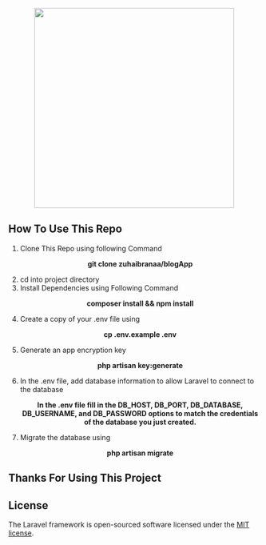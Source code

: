 <p align="center"><a href="#" target="_blank"><img src="https://raw.githubusercontent.com/laravel/art/master/logo-lockup/5%20SVG/2%20CMYK/1%20Full%20Color/laravel-logolockup-cmyk-red.svg" width="400"></a></p>

## How To Use This Repo

<ol>
    <li>Clone This Repo using following Command</li>
    <p align="center"><strong>git clone zuhaibranaa/blogApp</strong></p>
    <li>cd into project directory</li>
    <li>Install Dependencies using Following Command</li>
    <p align="center"><strong>composer install && npm install</strong></p>
    <li>Create a copy of your .env file using</li>
    <p align="center"><strong>cp .env.example .env</strong></p>
    <li>Generate an app encryption key</li>
    <p align="center"><strong>php artisan key:generate</strong></p>
    <li>
    In the .env file, add database information to allow Laravel to connect to the database
    </li>
    <p align="center"><strong>In the .env file fill in the DB_HOST, DB_PORT, DB_DATABASE, DB_USERNAME, and DB_PASSWORD options to match the credentials of the database you just created. </strong></p>
    <li>Migrate the database using</li>
    <p align="center"><strong>php artisan migrate</strong></p>
</ol>

## Thanks For Using This Project

## License

The Laravel framework is open-sourced software licensed under the [MIT license](https://opensource.org/licenses/MIT).
